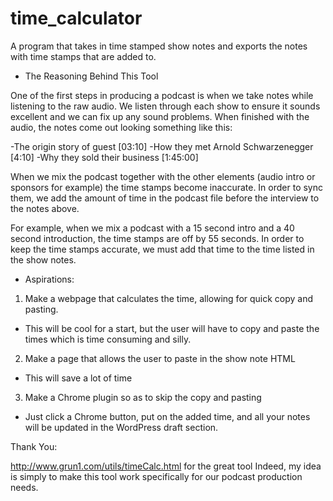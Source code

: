 # time_calculator
A program that takes in time stamped show notes and exports the notes with time stamps that are added to.

- The Reasoning Behind This Tool

One of the first steps in producing a podcast is when we take notes while listening to the raw audio. We listen through each show to ensure it sounds excellent and we can fix up any sound problems. When finished with the audio, the notes come out looking something like this:

-The origin story of guest [03:10]
-How they met Arnold Schwarzenegger [4:10]
-Why they sold their business [1:45:00]

When we mix the podcast together with the other elements (audio intro or sponsors for example) the time stamps become inaccurate. In order to sync them, we add the amount of time in the podcast file before the interview to the notes above.

For example, when we mix a podcast with a 15 second intro and a 40 second introduction, the time stamps are off by 55 seconds. In order to keep the time stamps accurate, we must add that time to the time listed in the show notes.

- Aspirations:

1. Make a webpage that calculates the time, allowing for quick copy and pasting.
  - This will be cool for a start, but the user will have to copy and paste the times which is time consuming and silly.
2. Make a page that allows the user to paste in the show note HTML
  - This will save a lot of time
3. Make a Chrome plugin so as to skip the copy and pasting
  - Just click a Chrome button, put on the added time, and all your notes will be updated in the WordPress draft section.



Thank You:

http://www.grun1.com/utils/timeCalc.html for the great tool
Indeed, my idea is simply to make this tool work specifically for
our podcast production needs.
